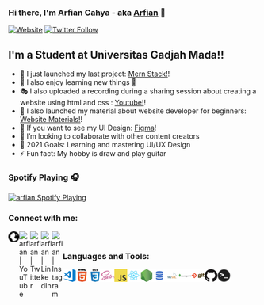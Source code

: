 ### Hi there, I'm Arfian Cahya - aka [Arfian][website] 👋

[![Website](https://img.shields.io/website?label=fiancahya51.medium.com&style=for-the-badge&url=https%3A%2F%2Ffiancahya51.medium.com)](https://fiancahya51.medium.com/)
[![Twitter Follow](https://img.shields.io/twitter/follow/arfiancahyadwis?color=1DA1F2&logo=twitter&style=for-the-badge)](https://twitter.com/intent/follow?original_referer=https%3A%2F%2Fgithub.com%2Farfiancahya&screen_name=arfiancahyadwis)

## I'm a Student at Universitas Gadjah Mada!!

- 🔭 I just launched my last project: [Mern Stack!][course]!
- 🌱 I also enjoy learning new things 🤣
- 🎭 I also uploaded a recording during a sharing session about creating a website using html and css : [Youtube!][youtubelist]!
- 📖 I also launched my material about website developer for beginners: [Website Materials!][courseweb]!
- 🎨 If you want to see my UI Design: [Figma][figma]!
- 👯 I’m looking to collaborate with other content creators
- 🥅 2021 Goals: Learning and mastering UI/UX Design
- ⚡ Fun fact: My hobby is draw and play guitar 

### Spotify Playing 🎧

[<img src="https://now-playing-codestackr.vercel.app/api/spotify-playing" alt="arfian Spotify Playing" width="350" />](https://open.spotify.com/user/31d2pzglkkzzlep7hchjgxnib4uy)

### Connect with me:

[<img align="left" alt="arfian.com" width="22px" src="https://raw.githubusercontent.com/iconic/open-iconic/master/svg/globe.svg" />][website]
[<img align="left" alt="arfian | YouTube" width="22px" src="https://cdn.jsdelivr.net/npm/simple-icons@v3/icons/youtube.svg" />][youtube]
[<img align="left" alt="arfian | Twitter" width="22px" src="https://cdn.jsdelivr.net/npm/simple-icons@v3/icons/twitter.svg" />][twitter]
[<img align="left" alt="arfian | LinkedIn" width="22px" src="https://cdn.jsdelivr.net/npm/simple-icons@v3/icons/linkedin.svg" />][linkedin]
[<img align="left" alt="arfian | Instagram" width="22px" src="https://cdn.jsdelivr.net/npm/simple-icons@v3/icons/instagram.svg" />][instagram]

<br />

### Languages and Tools:

[<img align="left" alt="Visual Studio Code" width="26px" src="https://raw.githubusercontent.com/github/explore/80688e429a7d4ef2fca1e82350fe8e3517d3494d/topics/visual-studio-code/visual-studio-code.png" />][webdevplaylist]
[<img align="left" alt="HTML5" width="26px" src="https://raw.githubusercontent.com/github/explore/80688e429a7d4ef2fca1e82350fe8e3517d3494d/topics/html/html.png" />][webdevplaylist]
[<img align="left" alt="CSS3" width="26px" src="https://raw.githubusercontent.com/github/explore/80688e429a7d4ef2fca1e82350fe8e3517d3494d/topics/css/css.png" />][cssplaylist]
[<img align="left" alt="Sass" width="26px" src="https://raw.githubusercontent.com/github/explore/80688e429a7d4ef2fca1e82350fe8e3517d3494d/topics/sass/sass.png" />][cssplaylist]
[<img align="left" alt="JavaScript" width="26px" src="https://raw.githubusercontent.com/github/explore/80688e429a7d4ef2fca1e82350fe8e3517d3494d/topics/javascript/javascript.png" />][jsplaylist]
[<img align="left" alt="React" width="26px" src="https://raw.githubusercontent.com/github/explore/80688e429a7d4ef2fca1e82350fe8e3517d3494d/topics/react/react.png" />][reactplaylist]
[<img align="left" alt="Node.js" width="26px" src="https://raw.githubusercontent.com/github/explore/80688e429a7d4ef2fca1e82350fe8e3517d3494d/topics/nodejs/nodejs.png" />][webdevplaylist]
[<img align="left" alt="SQL" width="26px" src="https://raw.githubusercontent.com/github/explore/80688e429a7d4ef2fca1e82350fe8e3517d3494d/topics/sql/sql.png" />][webdevplaylist]
[<img align="left" alt="MySQL" width="26px" src="https://raw.githubusercontent.com/github/explore/80688e429a7d4ef2fca1e82350fe8e3517d3494d/topics/mysql/mysql.png" />][webdevplaylist]
[<img align="left" alt="MongoDB" width="26px" src="https://raw.githubusercontent.com/github/explore/80688e429a7d4ef2fca1e82350fe8e3517d3494d/topics/mongodb/mongodb.png" />][webdevplaylist]
[<img align="left" alt="Git" width="26px" src="https://raw.githubusercontent.com/github/explore/80688e429a7d4ef2fca1e82350fe8e3517d3494d/topics/git/git.png" />][webdevplaylist]
[<img align="left" alt="GitHub" width="26px" src="https://raw.githubusercontent.com/github/explore/78df643247d429f6cc873026c0622819ad797942/topics/github/github.png" />][webdevplaylist]
[<img align="left" alt="Terminal" width="26px" src="https://raw.githubusercontent.com/github/explore/80688e429a7d4ef2fca1e82350fe8e3517d3494d/topics/terminal/terminal.png" />][webdevplaylist]

<br />
<br />


[website]: https://fiancahya51.medium.com/
[course]: https://github.com/arfiancahya/mern_stack
[courseweb]: https://www2.slideshare.net/arfiancahyadwisetya
[twitter]: https://twitter.com/arfiancahyadwis
[youtube]: https://www.youtube.com/channel/UCGsl4_rDgoJsghJfejXIrtQ
[instagram]: https://instagram.com/cahyaarfian
[linkedin]: https://www.linkedin.com/in/arfiancahya
[webdevplaylist]: https://www.youtube.com/playlist?list=PLM81x4SWlGyvE5MIANju_8xCk5E88tG2n
[jsplaylist]: https://github.com/arfiancahya
[cssplaylist]: https://www.youtube.com/playlist?list=PLM81x4SWlGyvE5MIANju_8xCk5E88tG2n
[reactplaylist]: https://github.com/arfiancahya
[figma]: https://www.figma.com/@arfiancahya
[youtubelist]: https://www.youtube.com/playlist?list=PLM81x4SWlGyvE5MIANju_8xCk5E88tG2n
